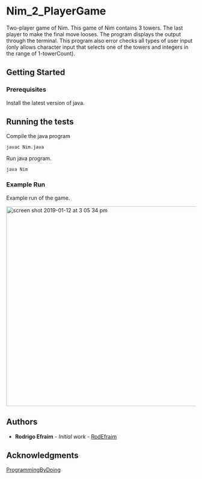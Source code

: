 # Nim_2_PlayerGame
Two-player game of Nim. This game of Nim contains 3 towers. The last player to make the final move looses. The program displays the output through the terminal. This program also error checks all types of user input (only allows character input that selects one of the towers and integers in the range of 1-towerCount). 

## Getting Started

### Prerequisites

Install the latest version of java.

## Running the tests

Compile the java program

```
javac Nim.java
```

Run java program.

```
java Nim
```

### Example Run

Example run of the game.

<img width="530" alt="screen shot 2019-01-12 at 3 05 34 pm" src="https://user-images.githubusercontent.com/32502126/51079418-a36b0880-167b-11e9-8298-03dbe141e3d9.png">

## Authors

* **Rodrigo Efraim** - *Initial work* - [RodEfraim](https://github.com/RodEfraim)

## Acknowledgments

[ProgrammingByDoing](https://programmingbydoing.com)
